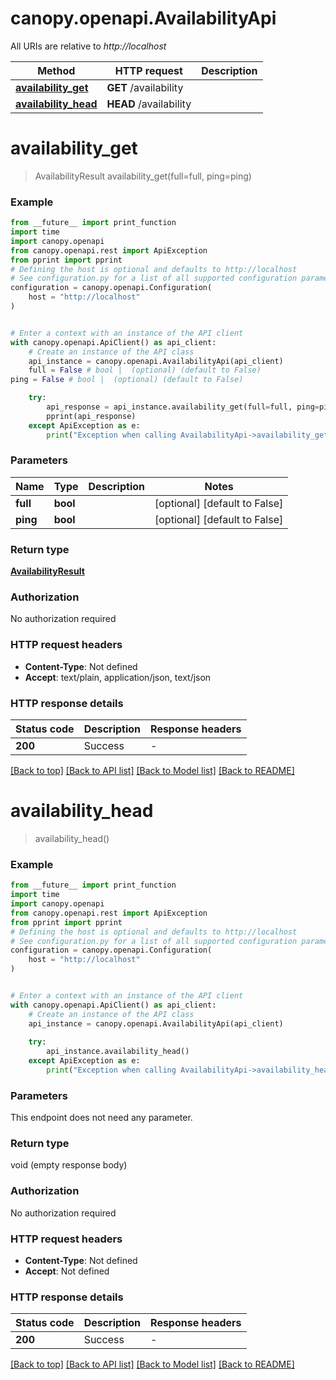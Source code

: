 # canopy.openapi.AvailabilityApi

All URIs are relative to *http://localhost*

Method | HTTP request | Description
------------- | ------------- | -------------
[**availability_get**](AvailabilityApi.md#availability_get) | **GET** /availability | 
[**availability_head**](AvailabilityApi.md#availability_head) | **HEAD** /availability | 


# **availability_get**
> AvailabilityResult availability_get(full=full, ping=ping)



### Example

```python
from __future__ import print_function
import time
import canopy.openapi
from canopy.openapi.rest import ApiException
from pprint import pprint
# Defining the host is optional and defaults to http://localhost
# See configuration.py for a list of all supported configuration parameters.
configuration = canopy.openapi.Configuration(
    host = "http://localhost"
)


# Enter a context with an instance of the API client
with canopy.openapi.ApiClient() as api_client:
    # Create an instance of the API class
    api_instance = canopy.openapi.AvailabilityApi(api_client)
    full = False # bool |  (optional) (default to False)
ping = False # bool |  (optional) (default to False)

    try:
        api_response = api_instance.availability_get(full=full, ping=ping)
        pprint(api_response)
    except ApiException as e:
        print("Exception when calling AvailabilityApi->availability_get: %s\n" % e)
```

### Parameters

Name | Type | Description  | Notes
------------- | ------------- | ------------- | -------------
 **full** | **bool**|  | [optional] [default to False]
 **ping** | **bool**|  | [optional] [default to False]

### Return type

[**AvailabilityResult**](AvailabilityResult.md)

### Authorization

No authorization required

### HTTP request headers

 - **Content-Type**: Not defined
 - **Accept**: text/plain, application/json, text/json

### HTTP response details
| Status code | Description | Response headers |
|-------------|-------------|------------------|
**200** | Success |  -  |

[[Back to top]](#) [[Back to API list]](../README.md#documentation-for-api-endpoints) [[Back to Model list]](../README.md#documentation-for-models) [[Back to README]](../README.md)

# **availability_head**
> availability_head()



### Example

```python
from __future__ import print_function
import time
import canopy.openapi
from canopy.openapi.rest import ApiException
from pprint import pprint
# Defining the host is optional and defaults to http://localhost
# See configuration.py for a list of all supported configuration parameters.
configuration = canopy.openapi.Configuration(
    host = "http://localhost"
)


# Enter a context with an instance of the API client
with canopy.openapi.ApiClient() as api_client:
    # Create an instance of the API class
    api_instance = canopy.openapi.AvailabilityApi(api_client)
    
    try:
        api_instance.availability_head()
    except ApiException as e:
        print("Exception when calling AvailabilityApi->availability_head: %s\n" % e)
```

### Parameters
This endpoint does not need any parameter.

### Return type

void (empty response body)

### Authorization

No authorization required

### HTTP request headers

 - **Content-Type**: Not defined
 - **Accept**: Not defined

### HTTP response details
| Status code | Description | Response headers |
|-------------|-------------|------------------|
**200** | Success |  -  |

[[Back to top]](#) [[Back to API list]](../README.md#documentation-for-api-endpoints) [[Back to Model list]](../README.md#documentation-for-models) [[Back to README]](../README.md)

